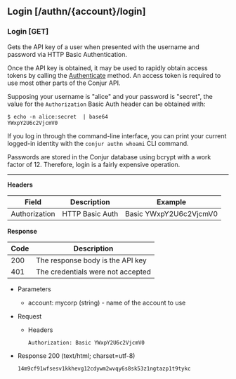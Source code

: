 ## Login [/authn/{account}/login]

### Login [GET]

Gets the API key of a user when presented with the username and password via HTTP Basic Authentication.

Once the API key is obtained, it may be used to rapidly obtain access
tokens by calling the [Authenticate](#authentication-authenticate-post) method.
An access token is required to use most other parts of the Conjur API.

Supposing your username is "alice" and your password is "secret", the value for
the `Authorization` Basic Auth header can be obtained with:

```
$ echo -n alice:secret  | base64
YWxpY2U6c2VjcmV0
```

If you log in through the command-line interface, you can print your current
logged-in identity with the `conjur authn whoami` CLI command.

Passwords are stored in the Conjur database using bcrypt with a work factor of 12. Therefore, login is a fairly expensive operation.

---

**Headers**

| Field         | Description     | Example                |
|---------------|-----------------|------------------------|
| Authorization | HTTP Basic Auth | Basic YWxpY2U6c2VjcmV0 |

**Response**

| Code | Description                       |
|------|-----------------------------------|
|  200 | The response body is the API key  |
|  401 | The credentials were not accepted |

+ Parameters
  + account: mycorp (string) - name of the account to use

+ Request
    + Headers
    
        ```
        Authorization: Basic YWxpY2U6c2VjcmV0
        ```
        
+ Response 200 (text/html; charset=utf-8)

    ```
    14m9cf91wfsesv1kkhevg12cdywm2wvqy6s8sk53z1ngtazp1t9tykc
    ```
